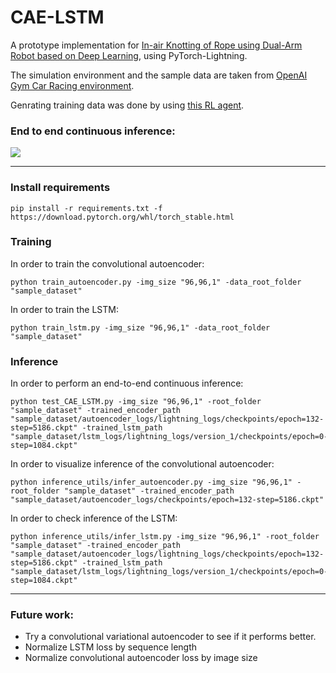 # CAE-LSTM
A prototype implementation for [In-air Knotting of Rope using Dual-Arm Robot based on Deep Learning](https://arxiv.org/pdf/2103.09402.pdf), using PyTorch-Lightning.

The simulation environment and the sample data are taken from [OpenAI Gym Car Racing environment](https://gym.openai.com/envs/CarRacing-v0/).

Genrating training data was done by using [this RL agent](https://github.com/xtma/pytorch_car_caring).

### End to end continuous inference:
![](infer_all.gif)

******
### Install requirements 
```
pip install -r requirements.txt -f https://download.pytorch.org/whl/torch_stable.html
```

### Training
In order to train the convolutional autoencoder:
```
python train_autoencoder.py -img_size "96,96,1" -data_root_folder "sample_dataset"
```
In order to train the LSTM:
```
python train_lstm.py -img_size "96,96,1" -data_root_folder "sample_dataset"
```

### Inference
In order to perform an end-to-end continuous inference:
```
python test_CAE_LSTM.py -img_size "96,96,1" -root_folder "sample_dataset" -trained_encoder_path "sample_dataset/autoencoder_logs/lightning_logs/checkpoints/epoch=132-step=5186.ckpt" -trained_lstm_path "sample_dataset/lstm_logs/lightning_logs/version_1/checkpoints/epoch=0-step=1084.ckpt"
```
In order to visualize inference of the convolutional autoencoder:
```
python inference_utils/infer_autoencoder.py -img_size "96,96,1" -root_folder "sample_dataset" -trained_encoder_path "sample_dataset/autoencoder_logs/checkpoints/epoch=132-step=5186.ckpt"
```
In order to check inference of the LSTM:
```
python inference_utils/infer_lstm.py -img_size "96,96,1" -root_folder "sample_dataset" -trained_encoder_path "sample_dataset/autoencoder_logs/lightning_logs/checkpoints/epoch=132-step=5186.ckpt" -trained_lstm_path "sample_dataset/lstm_logs/lightning_logs/version_1/checkpoints/epoch=0-step=1084.ckpt"
```


*****
### Future work:
- Try a convolutional variational autoencoder to see if it performs better.
- Normalize LSTM loss by sequence length
- Normalize convolutional autoencoder loss by image size